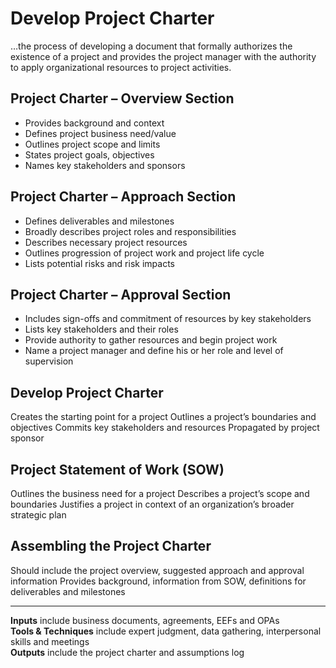 # Develop Project Charter

…the process of developing a document that formally authorizes the existence of a project and provides the project manager with the authority to apply organizational resources to project activities. 

## Project Charter – Overview Section 
- Provides background and context 
- Defines project business need/value 
- Outlines project scope and limits 
- States project goals, objectives 
- Names key stakeholders and sponsors 

## Project Charter – Approach Section 
- Defines deliverables and milestones 
- Broadly describes project roles and responsibilities 
- Describes necessary project resources 
- Outlines progression of project work and project life cycle 
- Lists potential risks and risk impacts 

## Project Charter – Approval Section 
- Includes sign-offs and commitment of resources by key stakeholders 
- Lists key stakeholders and their roles 
- Provide authority to gather resources and begin project work 
- Name a project manager and define his or her role and level of supervision 

## Develop Project Charter
Creates the starting point for a project Outlines a project’s boundaries and objectives Commits key stakeholders and resources Propagated by project sponsor 

## Project Statement of Work (SOW)
Outlines the business need for a project Describes a project’s scope and boundaries 
Justifies a project in context of an organization’s broader strategic plan 

## Assembling the Project Charter
Should include the project overview, suggested approach and approval information 
Provides background, information from SOW, definitions for deliverables and milestones 

---

**Inputs** include business documents, agreements, EEFs and OPAs    
**Tools & Techniques** include expert judgment, data gathering, interpersonal skills and meetings   
**Outputs** include the project charter and assumptions log   
 